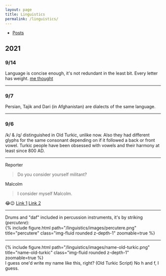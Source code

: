 ```yaml
---
layout: page
title: Linguistics
permalink: /linguistics/
---
```


- [Posts](/blog/category/linguistics/)

## 2021

### 9/14

Language is concise enough, it's not redundant in the least bit. Every letter has weight. [me thought](https://youtu.be/_K-L9uhsBLM?t=7)

---

### 9/7

Persian, Tajik and Dari (in Afghanistan) are dialects of the same language.

---

### 9/6

/k/ & /q/ distinguished in Old Turkic, unlike now. Also they had different glyphs for the same consonant
depending on if it followed a back or front vowel. Turkic people have been obsessed with vowels and their
harmony at least since 800 AD.

---

Reporter
> Do you consider yourself militant?

Malcolm
> I consider myself Malcolm.

:joy::wink: [Link 1](https://youtu.be/56MFtl7WGHk) [Link 2](https://youtu.be/zn_67oRe_-A?t=178)

---

<div class="caption">
    Drums and "daf" included in percussion instruments, it's by striking (<i>percutere</i>):
</div>
<div class="row">
    <div class="col-sm mt-3 mt-md-0 text-center">
        {% include figure.html path="/linguistics/images/percutere.png" title="percutere" class="img-fluid rounded z-depth-1" zoomable=true %}
    </div>
</div>

---

<div class="row">
    <div class="col-sm mt-3 mt-md-0 text-center">
        {% include figure.html path="/linguistics/images/name-old-turkic.png" title="name-old-turkic" class="img-fluid rounded z-depth-1" zoomable=true %}
    </div>
</div>
<div class="caption">
    I guess one'd write my name like this, right? (Old Turkic Script)  
    No h and f, I guess.
</div>

